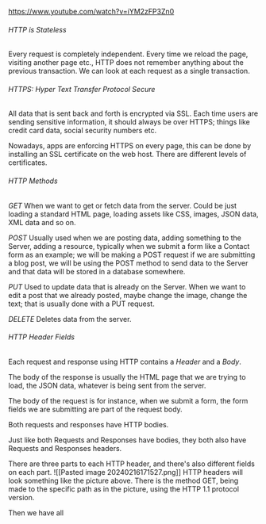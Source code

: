 https://www.youtube.com/watch?v=iYM2zFP3Zn0

###### HTTP is Stateless
Every request is completely independent.
Every time we reload the page, visiting another page etc., HTTP does not remember anything about the previous transaction. 
We can look at each request as a single transaction.
 
###### HTTPS: Hyper Text Transfer Protocol Secure
All data that is sent back and forth is encrypted via SSL.
Each time users are sending sensitive information, it should always be over HTTPS; things like credit card data, social security numbers etc. 

Nowadays, apps are enforcing HTTPS on every page, this can be done by installing an SSL certificate on the web host. 
There are different levels of certificates. 

###### HTTP Methods

*GET*
When we want to get or fetch data from the server. Could be just loading a standard HTML page, loading assets like CSS, images, JSON data, XML data and so on. 

*POST*
Usually used when we are posting data, adding something to the Server, adding a resource, typically when we submit a form like a Contact form as an example; we will be making a POST request if we are submitting a blog post, we will be using the POST method to send data to the Server and that data will be stored in a database somewhere.

*PUT*
Used to update data that is already on the Server. 
When we want to edit a post that we already posted, maybe change the image, change the text; that is usually done with a PUT request.

*DELETE*
Deletes data from the server.

###### HTTP Header Fields
Each request and response using HTTP contains a *Header* and a *Body*.

The body of the response is usually the HTML page that we are trying to load, the JSON data, whatever is being sent from the server.

The body of the request is for instance, when we submit a form, the form fields we are submitting are part of the request body. 

Both requests and responses have HTTP bodies.

Just like both Requests and Responses have bodies, they both also have Requests and Responses headers. 

There are three parts to each HTTP header, and there's also different fields on each part. 
![[Pasted image 20240216171527.png]]
HTTP headers will look something like the picture above. 
There is the method GET, being made to the specific path as in the picture, using the HTTP 1.1 protocol version.

Then we have all 